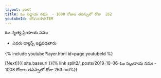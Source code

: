 ```yaml
---
layout: post
title: ఓం సిద్ధాయ నమః  - 1008 రోజుల తపస్సులో రోజు  262
youtubeId: sRVuc4vKTEM
---
```

 
 
 ఓం నృత్య ప్రియాయ నమః  
 
 -  ఎవరు డ్యాన్స్ ఇష్టపడతారు 
 
  
 
  
 
 
 
 
 
 


{% include youtubePlayer.html id=page.youtubeId %}
 
[Next]({{ site.baseurl }}{% link  split2/_posts/2019-10-06-ఓం స్కందాయ నమః  - 1008 రోజుల తపస్సులో రోజు  263.md%})
 
